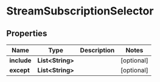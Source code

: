 

# StreamSubscriptionSelector


## Properties

| Name | Type | Description | Notes |
|------------ | ------------- | ------------- | -------------|
|**include** | **List&lt;String&gt;** |  |  [optional] |
|**except** | **List&lt;String&gt;** |  |  [optional] |




